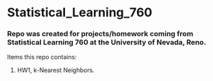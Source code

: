 # Statistical_Learning_760

### Repo was created for projects/homework coming from Statistical Learning 760 at the University of Nevada, Reno.

Items this repo contains:
  1) HW1, k-Nearest Neighbors.

